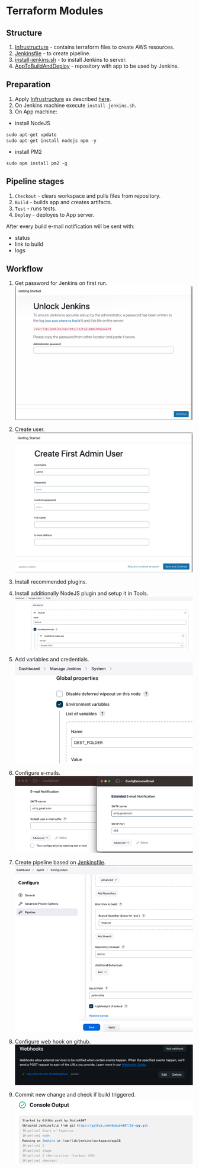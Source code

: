# Terraform Modules

## Structure

1. [Infrustructure](Infrustructure) - contains terraform files to create AWS resources.
2. [Jenkinsfile](Jenkinsfile) - to create pipeline.
3. [install-jenkins.sh](install-jenkins.sh) - to install Jenkins to server.
4. [AppToBuildAndDeploy](https://github.com/Bodiok007/18-app) - repository with app to be used by Jenkins.

## Preparation

1. Apply [Infrustructure](Infrustructure) as described [here](../TerraformIntro/ReadmeTerraformIntro.md).
2. On Jenkins machine execute `install-jenkins.sh`.
3. On App machine:
 - install NodeJS
```
sudo apt-get update
sudo apt-get install nodejs npm -y
```
- install PM2
```
sudo npm install pm2 -g
```

## Pipeline stages

1. `Checkout` - clears workspace and pulls files from repository.
2. `Build` - builds app and creates artifacts.
3. `Test` - runs tests.
4. `Deploy` - deployes to App server.

After every build e-mail notification will be sent with:
 - status
 - link to build
 - logs

## Workflow

1. Get password for Jenkins on first run.
![UnlockJenkins](Screenshots/UnlockJenkins.png)

2. Create user.
![CreateJenkinsUser](Screenshots/CreateJenkinsUser.png)

3. Install recommended plugins.

4. Install additionally NodeJS plugin and setup it in Tools.
![ConfigureNodeJS](Screenshots/ConfigureNodeJS.png)

5. Add variables and credentials.
![AddVariables](Screenshots/AddVariables.png)

6. Configure e-mails.
![ConfigureEmails](Screenshots/ConfigureEmails.png)

7. Create pipeline based on [Jenkinsfile](Jenkins/Jenkinsfile).
![PipelineFromJenkinsfile](Screenshots/PipelineFromJenkinsfile.png)

8. Configure web hook on github.
![AddWebHook](Screenshots/AddWebHook.png)

9. Commit new change and check if build triggered.
![CheckWebHook](Screenshots/CheckWebHook.png)
